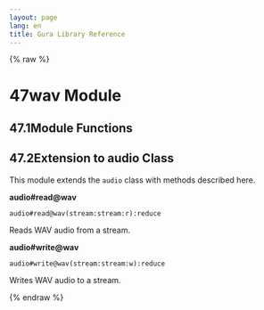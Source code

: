 ```yaml
---
layout: page
lang: en
title: Gura Library Reference
---
```


{% raw %}
<h1><span class="caption-index-1">47</span><a name="anchor-47"></a>wav Module</h1>
<h2><span class="caption-index-2">47.1</span><a name="anchor-47-1"></a>Module Functions</h2>
<h2><span class="caption-index-2">47.2</span><a name="anchor-47-2"></a>Extension to audio Class</h2>
<p>
This module extends the <code>audio</code> class with methods described here.
</p>
<p>
<strong>audio#read@wav</strong>
</p>
<p>
<code>audio#read@wav(stream:stream:r):reduce</code>
</p>
<p>
Reads WAV audio from a stream.
</p>
<p>
<strong>audio#write@wav</strong>
</p>
<p>
<code>audio#write@wav(stream:stream:w):reduce</code>
</p>
<p>
Writes WAV audio to a stream.
</p>
<p />

{% endraw %}
